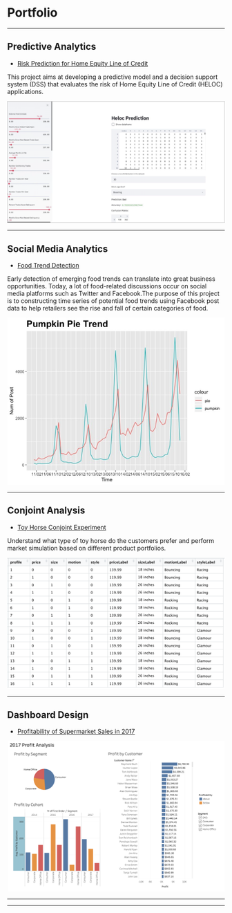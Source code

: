 # Portfolio

---

## Predictive Analytics

- [Risk Prediction for Home Equity Line of Credit](https://github.com/norahyyu/python-project)

This project aims at developing a predictive model and a decision support system (DSS) that evaluates the risk of Home Equity Line of Credit (HELOC) applications.

<img src="images/Screen%20Shot%202020-01-30%20at%2010.33.06%20PM.png"/>


---




## Social Media Analytics

- [Food Trend Detection](https://github.com/norahyyu/NLP)

Early detection of emerging food trends can translate into great business opportunities. Today, a lot of food-related discussions occur on social media platforms such as Twitter and Facebook.The purpose of this project is to constructing time series of potential food trends using Facebook post data to help retailers see the rise and fall of certain categories of food.

<img src="images/pumpkin%20pie.jpeg"/>

---

## Conjoint Analysis

- [Toy Horse Conjoint Experiment](https://github.com/norahyyu/Conjoint-Analysis/blob/master/conjoint%20analysis.pdf)

Understand what type of toy horse do the customers prefer and perform market simulation based on different product portfolios.

<img src="images/toyhorse%20profile.png"/>

---

## Dashboard Design

- [Profitability of Supermarket Sales in 2017](https://public.tableau.com/profile/norah.yu#!/vizhome/profitabilitybycustomer/2017ProfitAnalysis)

<img src="images/tableau.png"/>

---



---

<!-- Remove above link if you don't want to attibute -->
